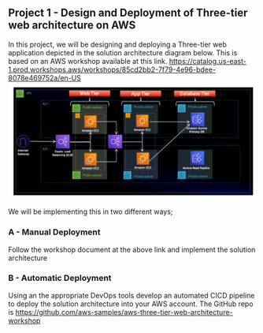 
## Project 1 - Design and Deployment of Three-tier web architecture on AWS

In this project, we will be designing and deploying a Three-tier web application depicted in the solution architecture diagram below. This is based on an AWS workshop available at this link.
https://catalog.us-east-1.prod.workshops.aws/workshops/85cd2bb2-7f79-4e96-bdee-8078e469752a/en-US
![](/project1/assets/3tierarch.PNG)

We will be implementing this in two different ways;

### A - Manual Deployment

Follow the workshop document at the above link and implement the solution architecture

### B - Automatic Deployment

Using an the appropriate DevOps tools develop an automated CICD pipeline to deploy the solution architecture into your AWS account. The GitHub repo is https://github.com/aws-samples/aws-three-tier-web-architecture-workshop
